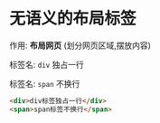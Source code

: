 # 无语义的布局标签

作用: **布局网页** (划分网页区域,摆放内容)

标签名: `div` 独占一行

标签名: `span` 不换行

```html
<div>div标签独占一行</div>
<span>span标签不换行</span>

```

